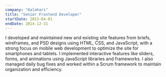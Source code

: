 ```yaml
---
company: "Kalahari"
title: "Senior Frontend Developer"
startDate: 2013-04-01
endDate: 2014-12-31
---
```


I developed and maintained new and existing site features from briefs, wireframes, and PSD designs using HTML, CSS, and JavaScript, with a strong focus on mobile web development to optimize the site for smartphones and tablets. I implemented interactive features like sliders, forms, and animations using JavaScript libraries and frameworks. I also managed daily bug fixes and worked within a Scrum framework to maintain organization and efficiency.